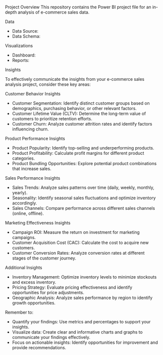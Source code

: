  Project Overview
This repository contains the Power BI project file for an in-depth analysis of e-commerce sales data. 

 Data
* Data Source:
* Data Schema:

 Visualizations
* Dashboard:
* Reports:
  

Insights

To effectively communicate the insights from your e-commerce sales analysis project, consider these key areas:

 Customer Behavior Insights

* Customer Segmentation: Identify distinct customer groups based on demographics, purchasing behavior, or other relevant factors.
* Customer Lifetime Value (CLTV): Determine the long-term value of customers to prioritize retention efforts.
* Customer Churn: Analyze customer attrition rates and identify factors influencing churn.

 Product Performance Insights
 
* Product Popularity: Identify top-selling and underperforming products.
* Product Profitability: Calculate profit margins for different product categories.
* Product Bundling Opportunities: Explore potential product combinations that increase sales.

 Sales Performance Insights
 
* Sales Trends: Analyze sales patterns over time (daily, weekly, monthly, yearly).
* Seasonality: Identify seasonal sales fluctuations and optimize inventory accordingly.
* Sales Channels: Compare performance across different sales channels (online, offline).

 Marketing Effectiveness Insights
 
* Campaign ROI: Measure the return on investment for marketing campaigns.
* Customer Acquisition Cost (CAC): Calculate the cost to acquire new customers.
* Customer Conversion Rates: Analyze conversion rates at different stages of the customer journey.

Additional Insights
* Inventory Management: Optimize inventory levels to minimize stockouts and excess inventory.
* Pricing Strategy: Evaluate pricing effectiveness and identify opportunities for price adjustments.
* Geographic Analysis: Analyze sales performance by region to identify growth opportunities.

Remember to:
* Quantify your findings: Use metrics and percentages to support your insights.
* Visualize data: Create clear and informative charts and graphs to communicate your findings effectively.
* Focus on actionable insights: Identify opportunities for improvement and provide recommendations.

